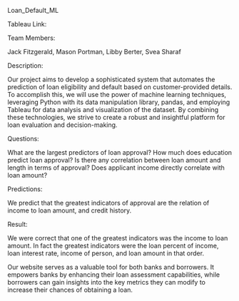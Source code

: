 Loan_Default_ML

Tableau Link: 

Team Members:

Jack Fitzgerald, Mason Portman, Libby Berter, Svea Sharaf

Description:

Our project aims to develop a sophisticated system that automates the prediction of loan eligibility and default based on customer-provided details. To accomplish this, we will use the power of machine learning techniques, leveraging Python with its data manipulation library, pandas, and employing Tableau for data analysis and visualization of the dataset. By combining these technologies, we strive to create a robust and insightful platform for loan evaluation and decision-making.

Questions:

What are the largest predictors of loan approval?
How much does education predict loan approval?
Is there any correlation between loan amount and length in terms of approval?
Does applicant income directly correlate with loan amount?

Predictions:

We predict that the greatest indicators of approval are the relation of income to loan amount, and credit history.

Result:

We were correct that one of the greatest indicators was the income to loan amount. In fact the greatest indicators were the loan percent of income, loan interest rate, income of person, and loan amount in that order.

Our website serves as a valuable tool for both banks and borrowers. It empowers banks by enhancing their loan assessment capabilities, while borrowers can gain insights into the key metrics they can modify to increase their chances of obtaining a loan.

